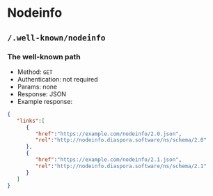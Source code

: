 # Nodeinfo

## `/.well-known/nodeinfo`
### The well-known path
* Method: `GET`
* Authentication: not required
* Params: none
* Response: JSON
* Example response:
```json
{
   "links":[
      {
         "href":"https://example.com/nodeinfo/2.0.json",
         "rel":"http://nodeinfo.diaspora.software/ns/schema/2.0"
      },
      {
         "href":"https://example.com/nodeinfo/2.1.json",
         "rel":"http://nodeinfo.diaspora.software/ns/schema/2.1"
      }
   ]
}
```


